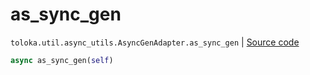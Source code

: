 # as_sync_gen
`toloka.util.async_utils.AsyncGenAdapter.as_sync_gen` | [Source code](https://github.com/Toloka/toloka-kit/blob/v1.1.4/src/util/async_utils.py#L376)

```python
async as_sync_gen(self)
```

